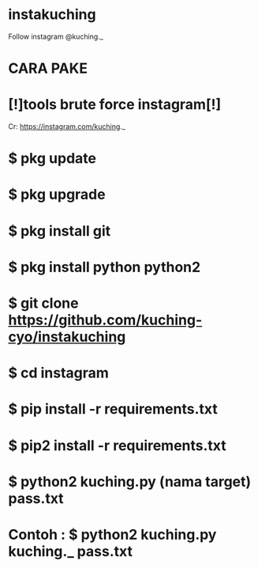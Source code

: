 # instakuching
Follow instagram @kuching._


# CARA PAKE
# [!]tools brute force instagram[!]
Cr: https://instagram.com/kuching._


# $ pkg update
# $ pkg upgrade
# $ pkg install git
# $ pkg install python python2
# $ git clone https://github.com/kuching-cyo/instakuching
# $ cd instagram
# $ pip install -r requirements.txt
# $ pip2 install -r requirements.txt
# $ python2 kuching.py (nama target) pass.txt

# Contoh : $ python2 kuching.py kuching._ pass.txt

